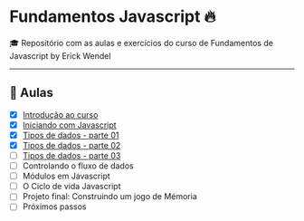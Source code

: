 # Fundamentos Javascript 🔥
🎓 Repositório com as aulas e exercícios do curso de Fundamentos de Javascript by Erick Wendel

----

## 🤯 Aulas

- [x] [Introdução ao curso](./00-introducao-ao-curso)
- [x] [Iniciando com Javascript](./01-iniciando-com-javascript)
- [x] [Tipos de dados - parte 01](./02-tipos-de-dados-pt-01)
- [x] [Tipos de dados - parte 02](./03-tipos-de-dados-pt-02)
- [ ] [Tipos de dados - parte 03](./04-tipos-de-dados-pt-03)
- [ ] Controlando o fluxo de dados
- [ ] Módulos em Javascript
- [ ] O Ciclo de vida Javascript
- [ ] Projeto final: Construindo um jogo de Mémoria
- [ ] Próximos passos